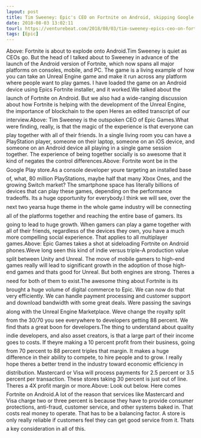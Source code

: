 ```yaml
---
layout: post
title: Tim Sweeney: Epic's CEO on Fortnite on Android, skipping Google Play, and the open Metaverse
date: 2018-08-03 13:02:11
tourl: https://venturebeat.com/2018/08/03/tim-sweeney-epics-ceo-on-fortnite-on-android-skipping-google-play-and-the-open-metaverse/
tags: [Epic]
---
```

Above: Fortnite is about to explode onto Android.Tim Sweeney is quiet as CEOs go. But the head of I talked about to Sweeney in advance of the launch of the Android version of Fortnite, which now spans all major platforms on consoles, mobile, and PC. The game is a living example of how you can take an Unreal Engine game and make it run across any platform where people want to play games. I have loaded the game on an Android device using Epics Fortnite installer, and it worked.We talked about the launch of Fortnite on Android. But we also had a wide-ranging discussion about how Fortnite is helping with the development of the Unreal Engine, the importance of blockchain to the open Heres an edited transcript of our interview.Above: Tim Sweeney is the outspoken CEO of Epic Games.What were finding, really, is that the magic of the experience is that everyone can play together with all of their friends. In a single living room you can have a PlayStation player, someone on their laptop, someone on an iOS device, and someone on an Android device all playing in a single game session together. The experience of being together socially is so awesome that it kind of negates the control differences.Above: Fortnite wont be in the Google Play store.As a console developer youre targeting an installed base of, what, 80 million PlayStations, maybe half that many Xbox Ones, and the growing Switch market? The smartphone space has literally billions of devices that can play these games, depending on the performance tradeoffs. Its a huge opportunity for everybody.I think we will see, over the next two yearsa huge theme in the whole game industry will be connecting all of the platforms together and reaching the entire base of gamers. Its going to lead to huge growth. When gamers can play a game together with all of their friends, regardless of the devices they own, you have a much more compelling social experience. That applies to all multiplayer games.Above: Epic Games takes a shot at sideloading Fortnite on Android phones.Weve long seen this kind of indie versus triple-A production value split between Unity and Unreal. The move of mobile gamers to high-end games really will lead to significant growth in the adoption of those high-end games and thats good for Unreal. But both engines are strong. Theres a need for both of them to exist.The awesome thing about Fortnite is its brought a huge volume of digital commerce to Epic. We can now do that very efficiently. We can handle payment processing and customer support and download bandwidth with some great deals. Were passing the savings along with the Unreal Engine Marketplace. Weve change the royalty split from the 30/70 you see everywhere to developers getting 88 percent. We find thats a great boon for developers.The thing to understand about quality indie developers, and also asset creators, is that a large part of their income goes to costs. If theyre making a 10 percent profit from their business, going from 70 percent to 88 percent triples that margin. It makes a huge difference in their ability to compete, to hire people and to grow. I really hope theres a better trend in the industry toward economic efficiency in distribution. Mastercard or Visa will process payments for 2.5 percent or 3.5 percent per transaction. These stores taking 30 percent is just out of line. Theres a 4X profit margin or more.Above: Look out below. Here comes Fortnite on Android.A lot of the reason that services like Mastercard and Visa charge two or three percent is because they have to provide consumer protections, anti-fraud, customer service, and other systems baked in. That costs real money to operate. That has to be a balancing factor. A store is only really reliable if customers feel they can get good service from it. Thats a key consideration in all of this.